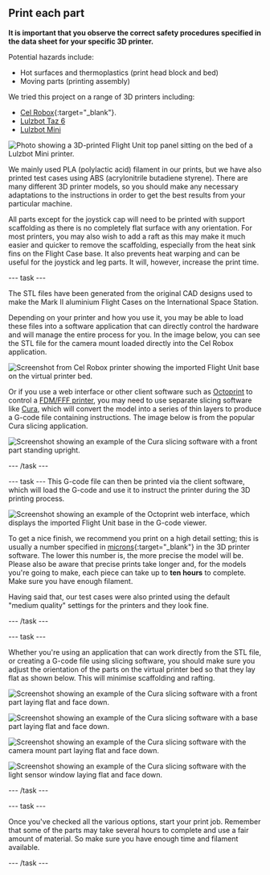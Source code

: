 ## Print each part

**It is important that you observe the correct safety procedures specified in the data sheet for your specific 3D printer.**

Potential hazards include:

- Hot surfaces and thermoplastics (print head block and bed)
- Moving parts (printing assembly)

We tried this project on a range of 3D printers including:

 - [Cel Robox](https://cel-uk.com/shop/roboxdual/){:target="_blank"}.
 - [Lulzbot Taz 6](https://www.lulzbot.com/store/printers/lulzbot-taz-6)
 - [Lulzbot Mini](https://www.lulzbot.com/store/printers/lulzbot-mini)

![Photo showing a 3D-printed Flight Unit top panel sitting on the bed of a Lulzbot Mini printer.](images/lulzbitmini.JPG)

We mainly used PLA (polylactic acid) filament in our prints, but we have also printed test cases using ABS (acrylonitrile butadiene styrene).  There are many different 3D printer models, so you should make any necessary adaptations to the instructions in order to get the best results from your particular machine.  

All parts except for the joystick cap will need to be printed with support scaffolding as there is no completely flat surface with any orientation. For most printers, you may also wish to add a raft as this may make it much easier and quicker to remove the scaffolding, especially from the heat sink fins on the Flight Case base. It also prevents heat warping and can be useful for the joystick and leg parts. It will, however, increase the print time. 

--- task ---

The STL files have been generated from the original CAD designs used to make the Mark II aluminium Flight Cases on the International Space Station. 

Depending on your printer and how you use it, you may be able to load these files into a software application that can directly control the hardware and will manage the entire process for you. In the image below, you can see the STL file for the camera mount loaded directly into the Cel Robox application.

![Screenshot from Cel Robox printer showing the imported Flight Unit base on the virtual printer bed.](images/automaker.png)

Or if you use a web interface or other client software such as [Octoprint](https://octoprint.org/) to control a [FDM/FFF printer](https://en.wikipedia.org/wiki/Fused_filament_fabrication#Fused_deposition_modeling), you may need to use separate slicing software like [Cura](https://github.com/Ultimaker/Cura), which will convert the model into a series of thin layers to produce a G-code file containing instructions. The image below is from the popular Cura slicing application.

![Screenshot showing an example of the Cura slicing software with a front part standing upright.](images/cura_upright.png)

--- /task ---

--- task ---
This G-code file can then be printed via the client software, which will load the G-code and use it to instruct the printer during the 3D printing process.

![Screenshot showing an example of the Octoprint web interface, which displays the imported Flight Unit base in the G-code viewer.](images/octoprint.png)

To get a nice finish, we recommend you print on a high detail setting; this is usually a number specified in [microns](https://en.wikipedia.org/wiki/Micrometre){:target="_blank"} in the 3D printer software. The lower this number is, the more precise the model will be. Please also be aware that precise prints take longer and, for the models you're going to make, each piece can take up to **ten hours** to complete. Make sure you have enough filament.

Having said that, our test cases were also printed using the default "medium quality" settings for the printers and they look fine. 


--- /task ---

--- task ---

Whether you're using an application that can work directly from the STL file, or creating a G-code file using slicing software, you should make sure you adjust the orientation of the parts on the virtual printer bed so that they lay flat as shown below. This will minimise scaffolding and rafting.

![Screenshot showing an example of the Cura slicing software with a front part laying flat and face down.](images/cura_top_flat.png)

![Screenshot showing an example of the Cura slicing software with a base part laying flat and face down.](images/cura_base_flat.png)

![Screenshot showing an example of the Cura slicing software with the camera mount part laying flat and face down.](images/cura_camera.png)

![Screenshot showing an example of the Cura slicing software with the light sensor window laying flat and face down.](images/cura_window.png)

--- /task ---


--- task ---

Once you've checked all the various options, start your print job. Remember that some of the parts may take several hours to complete and use a fair amount of material. So make sure you have enough time and filament available.

--- /task ---

